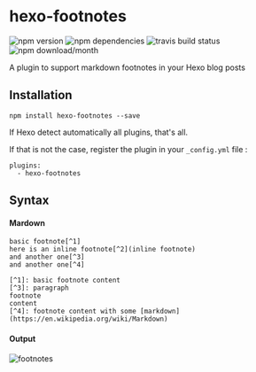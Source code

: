 # hexo-footnotes
![npm version](https://img.shields.io/npm/v/hexo-footnotes.svg?) ![npm dependencies](https://img.shields.io/david/LouisBarranqueiro/hexo-footnotes.svg) ![travis build status](https://img.shields.io/travis/LouisBarranqueiro/hexo-footnotes/master.svg) ![npm download/month](https://img.shields.io/npm/dm/hexo-footnotes.svg)
  
A plugin to support markdown footnotes in your Hexo blog posts

## Installation

```
npm install hexo-footnotes --save
```

If Hexo detect automatically all plugins, that's all.  

If that is not the case, register the plugin in your `_config.yml` file :
```
plugins:
  - hexo-footnotes
```

## Syntax

#### Mardown
```
basic footnote[^1]
here is an inline footnote[^2](inline footnote)
and another one[^3]
and another one[^4]

[^1]: basic footnote content
[^3]: paragraph
footnote
content
[^4]: footnote content with some [markdown](https://en.wikipedia.org/wiki/Markdown)
```
#### Output
![footnotes](https://raw.githubusercontent.com/LouisBarranqueiro/hexo-footnotes/master/screenshot.png?token=AEfNWh_U1kEIyTb8euyeYHgEvmcXxXtrks5XIflWwA%3D%3D)
